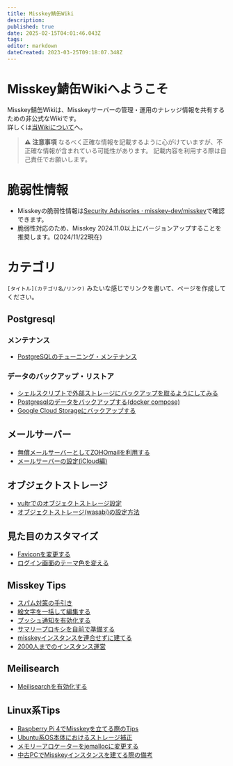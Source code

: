 ```yaml
---
title: Misskey鯖缶Wiki
description: 
published: true
date: 2025-02-15T04:01:46.043Z
tags: 
editor: markdown
dateCreated: 2023-03-25T09:18:07.348Z
---
```


# Misskey鯖缶Wikiへようこそ

Misskey鯖缶Wikiは、Misskeyサーバーの管理・運用のナレッジ情報を共有するための非公式なWikiです。  
詳しくは[当Wikiについて](/about)へ。


> **:warning: 注意事項**
> なるべく正確な情報を記載するように心がけていますが、不正確な情報が含まれている可能性があります。
> 記載内容を利用する際は自己責任でお願いします。

# 脆弱性情報

- Misskeyの脆弱性情報は[Security Advisories · misskey-dev/misskey](https://github.com/misskey-dev/misskey/security/advisories)で確認できます。  
- 脆弱性対応のため、Misskey 2024.11.0以上にバージョンアップすることを推奨します。(2024/11/22現在)
  

# カテゴリ

`[タイトル](カテゴリ名/リンク)` みたいな感じでリンクを書いて、ページを作成してください。

## Postgresql

### メンテナンス

- [PostgreSQLのチューニング・メンテナンス](postgresql/psql-tune)

### データのバックアップ・リストア

- [シェルスクリプトで外部ストレージにバックアップを取るようにしてみる](postgresql/backup-bash)
- [Postgresqlのデータをバックアップする(docker compose)](postgresql/online-backup-postgresql)
- [Google Cloud Storageにバックアップする](postgresql/gcs-backup)

## メールサーバー

- [無償メールサーバーとしてZOHOmailを利用する](enable-mail-zoho)
- [メールサーバーの設定(iCloud編)](mail-smtp-icloud)

## オブジェクトストレージ

- [vultrでのオブジェクトストレージ設定](vultrでのオブジェクトストレージ設定)
- [オブジェクトストレージ(wasabi)の設定方法](object-storage-wasabi)

## 見た目のカスタマイズ

- [Faviconを変更する](change-favicon)
- [ログイン画面のテーマ色を変える](change-theme-color)

## Misskey Tips

- [スパム対策の手引き](spam-countermeasure)
- [絵文字を一括して編集する](絵文字を一括して編集する)
- [プッシュ通知を有効化する](enable-push-notification)
- [サマリープロキシを自前で準備する](summaly-proxy)
- [misskeyインスタンスを連合せずに建てる](disable-federation)
- [2000人までのインスタンス運営](2k-instance)

## Meilisearch

- [Meilisearchを有効化する](enable-meilisearch)

## Linux系Tips

- [Raspberry Pi 4でMisskeyを立てる際のTips](linux/misskey-on-raspberry-pi-4-tips)
- [Ubuntu系OS本体におけるストレージ補正](linux/ubuntu-storage-ajust)
- [メモリーアロケーターをjemallocに変更する](linux/memoryKanri)
- [中古PCでMisskeyインスタンスを建てる際の備考](linux/remarks-setup-misskey-oldpc)
